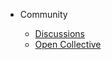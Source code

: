-   Community

    -   [Discussions](https://github.com/hypestyle/HypeStyle/discussions)
    -   [Open Collective](https://opencollective.com/hypestyle-css)
